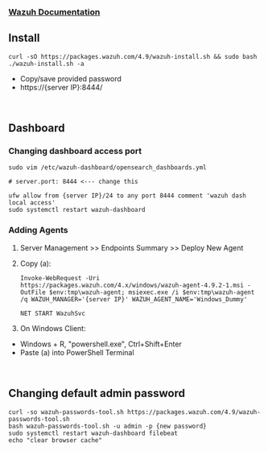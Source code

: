 ### [Wazuh Documentation](https://documentation.wazuh.com/current/index.html)

## Install
    curl -sO https://packages.wazuh.com/4.9/wazuh-install.sh && sudo bash ./wazuh-install.sh -a
- Copy/save provided password
- https://{server IP}:8444/

<br>

## Dashboard
### Changing dashboard access port
    sudo vim /etc/wazuh-dashboard/opensearch_dashboards.yml
    
    # server.port: 8444 <--- change this

    ufw allow from {server IP}/24 to any port 8444 comment 'wazuh dash local access'
    sudo systemctl restart wazuh-dashboard

### Adding Agents
1. Server Management >> Endpoints Summary >> Deploy New Agent
2. Copy (a):
    
       Invoke-WebRequest -Uri https://packages.wazuh.com/4.x/windows/wazuh-agent-4.9.2-1.msi -OutFile $env:tmp\wazuh-agent; msiexec.exe /i $env:tmp\wazuh-agent /q WAZUH_MANAGER='{server IP}' WAZUH_AGENT_NAME='Windows_Dummy'

       NET START WazuhSvc

4. On Windows Client:
- Windows + R, "powershell.exe", Ctrl+Shift+Enter
- Paste (a) into PowerShell Terminal

<br>

## Changing default admin password
    curl -so wazuh-passwords-tool.sh https://packages.wazuh.com/4.9/wazuh-passwords-tool.sh
    bash wazuh-passwords-tool.sh -u admin -p {new password}
    sudo systemctl restart wazuh-dashboard filebeat
    echo "clear browser cache"
